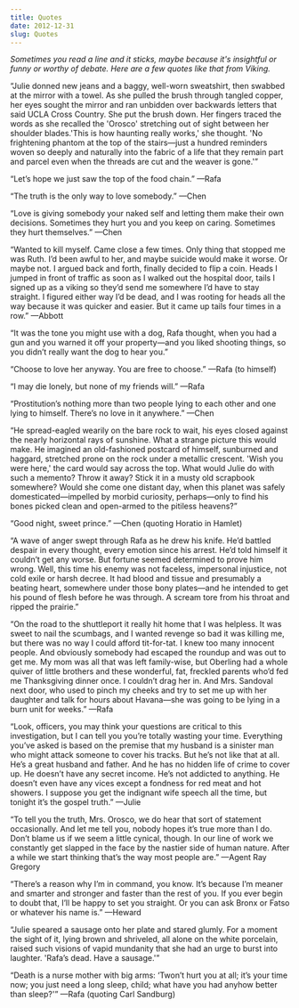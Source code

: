```yaml
---
title: Quotes
date: 2012-12-31
slug: Quotes
---
```

<em>Sometimes you read a line and it sticks, maybe because it's insightful or funny or worthy of debate. Here are a few quotes like that from Viking.</em> 

“Julie donned new jeans and a baggy, well-worn sweatshirt, then swabbed at the mirror with a towel. As she pulled the brush through tangled copper, her eyes sought the mirror and ran unbidden over backwards letters that said UCLA Cross Country. She put the brush down. Her fingers traced the words as she recalled the 'Orosco' stretching out of sight between her shoulder blades.'This is how haunting really works,' she thought. 'No frightening phantom at the top of the stairs—just a hundred reminders woven so deeply and naturally into the fabric of a life that they remain part and parcel even when the threads are cut and the weaver is gone.'”

“Let’s hope we just saw the top of the food chain.”
—Rafa

“The truth is the only way to love somebody.”
—Chen

“Love is giving somebody your naked self and letting them make their own decisions. Sometimes they hurt you and you keep on caring. Sometimes they hurt themselves.”
—Chen

“Wanted to kill myself. Came close a few times. Only thing that stopped me was Ruth. I’d been awful to her, and maybe suicide would make it worse. Or maybe not. I argued back and forth, finally decided to flip a coin. Heads I jumped in front of traffic as soon as I walked out the hospital door, tails I signed up as a viking so they’d send me somewhere I’d have to stay straight. I figured either way I’d be dead, and I was rooting for heads all the way because it was quicker and easier. But it came up tails four times in a row.”
—Abbott

“It was the tone you might use with a dog, Rafa thought, when you had a gun and you warned it off your property—and you liked shooting things, so you didn’t really want the dog to hear you.”

“Choose to love her anyway. You are free to choose.”
—Rafa (to himself)

“I may die lonely, but none of my friends will.”
—Rafa

“Prostitution’s nothing more than two people lying to each other and one lying to himself. There’s no love in it anywhere.”
—Chen

“He spread-eagled wearily on the bare rock to wait, his eyes closed against the nearly horizontal rays of sunshine. What a strange picture this would make. He imagined an old-fashioned postcard of himself, sunburned and haggard, stretched prone on the rock under a metallic crescent. 'Wish you were here,' the card would say across the top. What would Julie do with such a memento? Throw it away? Stick it in a musty old scrapbook somewhere? Would she come one distant day, when this planet was safely domesticated—impelled by morbid curiosity, perhaps—only to find his bones picked clean and open-armed to the pitiless heavens?”

“Good night, sweet prince.”
—Chen (quoting Horatio in Hamlet)

“A wave of anger swept through Rafa as he drew his knife. He’d battled despair in every thought, every emotion since his arrest. He’d told himself it couldn’t get any worse. But fortune seemed determined to prove him wrong. Well, this time his enemy was not faceless, impersonal injustice, not cold exile or harsh decree. It had blood and tissue and presumably a beating heart, somewhere under those bony plates—and he intended to get his pound of flesh before he was through. A scream tore from his throat and ripped the prairie.”

“On the road to the shuttleport it really hit home that I was helpless. It was sweet to nail the scumbags, and I wanted revenge so bad it was killing me, but there was no way I could afford tit-for-tat. I knew too many innocent people. And obviously somebody had escaped the roundup and was out to get me. My mom was all that was left family-wise, but Oberling had a whole quiver of little brothers and these wonderful, fat, freckled parents who’d fed me Thanksgiving dinner once. I couldn’t drag her in. And Mrs. Sandoval next door, who used to pinch my cheeks and try to set me up with her daughter and talk for hours about Havana—she was going to be lying in a burn unit for weeks.”
—Rafa

“Look, officers, you may think your questions are critical to this investigation, but I can tell you you’re totally wasting your time. Everything you’ve asked is based on the premise that my husband is a sinister man who might attack someone to cover his tracks. But he’s not like that at all. He’s a great husband and father. And he has no hidden life of crime to cover up. He doesn’t have any secret income. He’s not addicted to anything. He doesn’t even have any vices except a fondness for red meat and hot showers. I suppose you get the indignant wife speech all the time, but tonight it’s the gospel truth.”
—Julie

“To tell you the truth, Mrs. Orosco, we do hear that sort of statement occasionally. And let me tell you, nobody hopes it’s true more than I do. Don’t blame us if we seem a little cynical, though. In our line of work we constantly get slapped in the face by the nastier side of human nature. After a while we start thinking that’s the way most people are.”
—Agent Ray Gregory

“There’s a reason why I’m in command, you know. It’s because I’m meaner and smarter and stronger and faster than the rest of you. If you ever begin to doubt that, I’ll be happy to set you straight. Or you can ask Bronx or Fatso or whatever his name is.”
—Heward

“Julie speared a sausage onto her plate and stared glumly. For a moment the sight of it, lying brown and shriveled, all alone on the white porcelain, raised such visions of vapid mundanity that she had an urge to burst into laughter. 'Rafa’s dead. Have a sausage.'”

“Death is a nurse mother with big arms: ‘Twon’t hurt you at all; it’s your time now; you just need a long sleep, child; what have you had anyhow better than sleep?'”
—Rafa (quoting Carl Sandburg)
